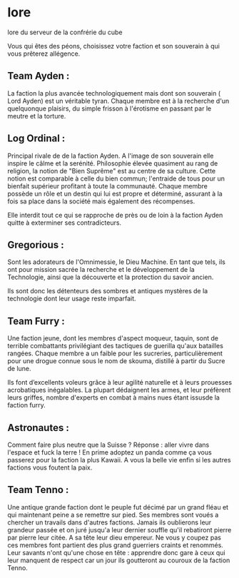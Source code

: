# lore
lore du serveur de la confrérie du cube

Vous qui êtes des péons, choisissez votre faction et son souverain à qui vous prêterez allégence.  

## Team Ayden :
La faction la plus avancée technologiquement mais dont son souverain ( Lord Ayden) est un véritable tyran. Chaque membre est  à la recherche d'un quelquonque plaisirs, du simple frisson à l'érotisme en passant par le meutre et la torture.

## Log Ordinal :
Principal rivale de de la faction Ayden. A l'image de son souverain elle inspire le câlme et la serénité. Philosophie élevée quasiment au rang de religion, la notion de "Bien Suprême"  est au centre de sa  culture. Cette notion est comparable à celle du bien commun; l'entraide de tous pour un bienfait supérieur profitant à toute la communauté. Chaque membre possède un rôle et un destin qui lui est propre et déterminé, assurant à la fois sa place dans la société mais également des récompenses.

Elle interdit tout ce qui se rapproche de près ou de loin à la faction Ayden quitte à exterminer ses contradicteurs.

## Gregorious :
Sont les adorateurs de l'Omnimessie, le Dieu Machine. En tant que tels, ils ont pour mission sacrée la recherche et le développement de la Technologie, ainsi que la découverte et la protection du savoir ancien. 

Ils sont donc les détenteurs des sombres et antiques mystères de la technologie dont leur usage reste imparfait.

## Team Furry :
Une faction jeune, dont les membres d'aspect moqueur, taquin, sont de terrible combattants privilégiant des tactiques de guerilla qu'aux batailles rangées. 
Chaque membre a  un faible pour les sucreries, particulièrement pour une drogue connue sous le nom de skouma, distillé à partir du Sucre de lune.

Ils font d’excellents voleurs grâce à leur agilité naturelle et à leurs prouesses acrobatiques inégalables. La plupart dédaignent les armes, et leur préfèrent leurs griffes, nombre d'experts en combat à mains nues étant issusde la faction furry.

## Astronautes : 
Comment faire plus neutre que la Suisse ? Réponse : aller vivre dans l'espace et fuck la terre ! En prime adoptez un panda comme ça vous passerez pour la faction la plus Kawaii. A vous la belle vie enfin si les autres factions vous foutent la paix.

## Team Tenno :
Une antique grande faction dont le peuple fut décimé par un grand fléau et qui maintenant  peine a  se remettre sur pied. Ses membres sont voués a chercher un travails dans d'autres factions. Jamais ils oublierons leur grandeur passée et on juré jusqu'a leur dernier souffle qu'il rebatiront pierre par pierre leur citée. A sa tête leur dieu empereur. Ne vous y coupez pas ces membres font partient des plus grand guerriers craints et renommés. Leur savants n'ont qu'une chose en tête : apprendre donc gare à ceux qui leur manquent de respect car un jour ils goutteront au couroux de la faction Tenno.
